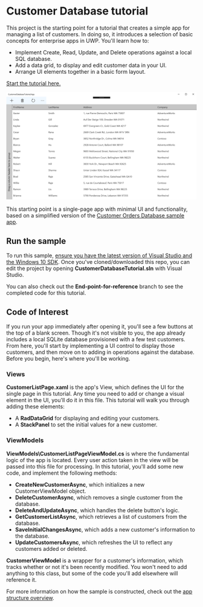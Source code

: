 # Customer Database tutorial

This project is the starting point for a tutorial that creates a simple app for managing a list of customers. In doing so, it introduces a selection of basic concepts for enterprise apps in UWP. You'll learn how to:

* Implement Create, Read, Update, and Delete operations against a local SQL database.
* Add a data grid, to display and edit customer data in your UI.
* Arrange UI elements together in a basic form layout.

[Start the tutorial here.](https://docs.microsoft.com/windows/uwp/enterprise/customer-database-tutorial)

![App screenshot](screenshot.png)

This starting point is a single-page app with minimal UI and functionality, based on a simplified version of the [Customer Orders Database sample app](https://github.com/Microsoft/Windows-appsample-customers-orders-database).

## Run the sample

To run this sample, [ensure you have the latest version of Visual Studio and the Windows 10 SDK](https://developer.microsoft.com/windows/downloads/windows-10-sdk). Once you've cloned/downloaded this repo, you can edit the project by opening **CustomerDatabaseTutorial.sln** with Visual Studio.

You can also check out the **End-point-for-reference** branch to see the completed code for this tutorial.

## Code of Interest

If you run your app immediately after opening it, you'll see a few buttons at the top of a blank screen. Though it's not visible to you, the app already includes a local SQLite database provisioned with a few test customers. From here, you'll start by implementing a UI control to display those customers, and then move on to adding in operations against the database. Before you begin, here's where you'll be working.

### Views

**CustomerListPage.xaml** is the app's View, which defines the UI for the single page in this tutorial. Any time you need to add or change a visual element in the UI, you'll do it in this file. This tutorial will walk you through adding these elements:

* A **RadDataGrid** for displaying and editing your customers. 
* A **StackPanel** to set the initial values for a new customer.

### ViewModels

**ViewModels\CustomerListPageViewModel.cs** is where the fundamental logic of the app is located. Every user action taken in the view will be passed into this file for processing. In this tutorial, you'll add some new code, and implement the following methods:

* **CreateNewCustomerAsync**, which initializes a new CustomerViewModel object.
* **DeleteCustomerAsync**, which removes a single customer from the database.
* **DeleteAndUpdateAsync**, which handles the delete button's logic.
* **GetCustomerListAsync**, which retrieves a list of customers from the database.
* **SaveInitialChangesAsync**, which adds a new customer's information to the database.
* **UpdateCustomersAsync**, which refreshes the UI to reflect any customers added or deleted.

**CustomerViewModel** is a wrapper for a customer's information, which tracks whether or not it's been recently modified. You won't need to add anything to this class, but some of the code you'll add elsewhere will reference it.

For more information on how the sample is constructed, check out the [app structure overview](https://docs.microsoft.com/windows/uwp/enterprise/customer-database-app-structure).